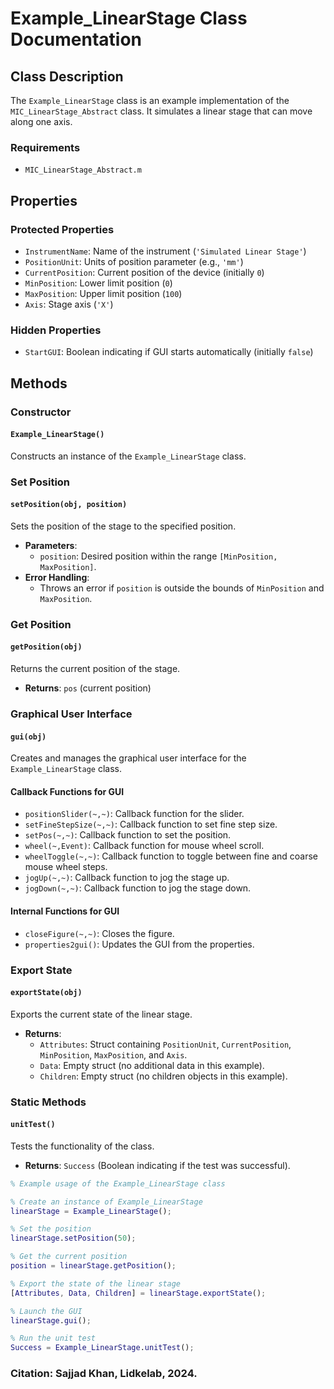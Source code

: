 # Example_LinearStage Class Documentation

## Class Description
The `Example_LinearStage` class is an example implementation of the `MIC_LinearStage_Abstract` class. It simulates a linear stage that can move along one axis.

### Requirements
- `MIC_LinearStage_Abstract.m`

## Properties
### Protected Properties
- `InstrumentName`: Name of the instrument (`'Simulated Linear Stage'`)
- `PositionUnit`: Units of position parameter (e.g., `'mm'`)
- `CurrentPosition`: Current position of the device (initially `0`)
- `MinPosition`: Lower limit position (`0`)
- `MaxPosition`: Upper limit position (`100`)
- `Axis`: Stage axis (`'X'`)

### Hidden Properties
- `StartGUI`: Boolean indicating if GUI starts automatically (initially `false`)

## Methods

### Constructor
#### `Example_LinearStage()`
Constructs an instance of the `Example_LinearStage` class.

### Set Position
#### `setPosition(obj, position)`
Sets the position of the stage to the specified position.
- **Parameters**: 
  - `position`: Desired position within the range `[MinPosition, MaxPosition]`.
- **Error Handling**: 
  - Throws an error if `position` is outside the bounds of `MinPosition` and `MaxPosition`.

### Get Position
#### `getPosition(obj)`
Returns the current position of the stage.
- **Returns**: `pos` (current position)

### Graphical User Interface
#### `gui(obj)`
Creates and manages the graphical user interface for the `Example_LinearStage` class.

#### Callback Functions for GUI
- `positionSlider(~,~)`: Callback function for the slider.
- `setFineStepSize(~,~)`: Callback function to set fine step size.
- `setPos(~,~)`: Callback function to set the position.
- `wheel(~,Event)`: Callback function for mouse wheel scroll.
- `wheelToggle(~,~)`: Callback function to toggle between fine and coarse mouse wheel steps.
- `jogUp(~,~)`: Callback function to jog the stage up.
- `jogDown(~,~)`: Callback function to jog the stage down.

#### Internal Functions for GUI
- `closeFigure(~,~)`: Closes the figure.
- `properties2gui()`: Updates the GUI from the properties.

### Export State
#### `exportState(obj)`
Exports the current state of the linear stage.
- **Returns**:
  - `Attributes`: Struct containing `PositionUnit`, `CurrentPosition`, `MinPosition`, `MaxPosition`, and `Axis`.
  - `Data`: Empty struct (no additional data in this example).
  - `Children`: Empty struct (no children objects in this example).

### Static Methods
#### `unitTest()`
Tests the functionality of the class.
- **Returns**: `Success` (Boolean indicating if the test was successful).

```matlab
% Example usage of the Example_LinearStage class

% Create an instance of Example_LinearStage
linearStage = Example_LinearStage();

% Set the position
linearStage.setPosition(50);

% Get the current position
position = linearStage.getPosition();

% Export the state of the linear stage
[Attributes, Data, Children] = linearStage.exportState();

% Launch the GUI
linearStage.gui();

% Run the unit test
Success = Example_LinearStage.unitTest();
```

### Citation: Sajjad Khan, Lidkelab, 2024.

